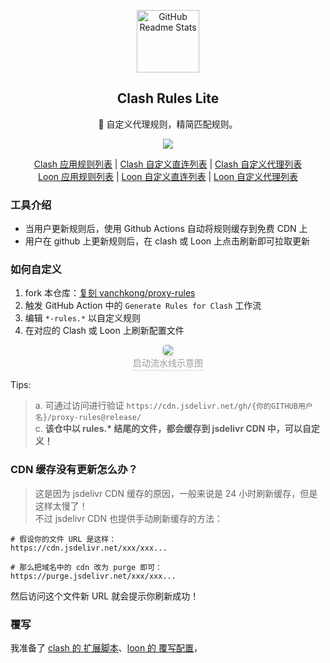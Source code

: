 <p align="center">
  <img width="100px" src="https://user-images.githubusercontent.com/35565811/214613019-6fd702b7-445e-4663-8471-f47005241724.png" align="center" alt="GitHub Readme Stats" />
  <h2 align="center">Clash Rules Lite</h2>
 
  <p align="center">🍒 自定义代理规则，精简匹配规则。</p>
 
  <p align="center">
    <a href="https://github.com/vanchkong/proxy-rules/blob/master/.github/workflows/release.yml">
    <img src="https://github.com/vanchkong/proxy-rules/actions/workflows/release.yml/badge.svg" />
    </a>
  </p>
 
  <p align="center">
  </p>

  <p align="center">
    <a href="https://cdn.jsdelivr.net/gh/vanchkong/proxy-rules@release/applications-rules.txt">Clash 应用规则列表</a> |
    <a href="https://cdn.jsdelivr.net/gh/vanchkong/proxy-rules@release/custom-direct-rules.txt">Clash 自定义直连列表</a> |
    <a href="https://cdn.jsdelivr.net/gh/vanchkong/proxy-rules@release/custom-proxy-rules.txt">Clash 自定义代理列表</a> 
    <br>
    <a href="https://cdn.jsdelivr.net/gh/vanchkong/proxy-rules@release/applications-rules.list">Loon 应用规则列表</a> |
    <a href="https://cdn.jsdelivr.net/gh/vanchkong/proxy-rules@release/custom-direct-rules.list">Loon 自定义直连列表</a> |
    <a href="https://cdn.jsdelivr.net/gh/vanchkong/proxy-rules@release/custom-proxy-rules.list">Loon 自定义代理列表</a>
  </p>

</p>

### 工具介绍

- 当用户更新规则后，使用 Github Actions 自动将规则缓存到免费 CDN 上
- 用户在 github 上更新规则后，在 clash 或 Loon 上点击刷新即可拉取更新

### 如何自定义

1. fork 本仓库：[复刻 vanchkong/proxy-rules](https://github.com/vanchkong/proxy-rules/fork)
2. 触发 GitHub Action 中的 `Generate Rules for Clash` 工作流
3. 编辑 `*-rules.*` 以自定义规则
4. 在对应的 Clash 或 Loon 上刷新配置文件

<div align="center">
  <center>
    <img style="border-radius: 0.3125em;
    box-shadow: 0 2px 4px 0 rgba(34,36,38,.12),0 2px 10px 0 rgba(34,36,38,.08);" 
    src="https://user-images.githubusercontent.com/35565811/184524456-e956ef59-4577-44e9-9b99-4a8684b77e40.png">
    <br>
    <div style="color:orange; border-bottom: 1px solid #d9d9d9;
    display: inline-block;
    color: #999;
    padding: 2px;">启动流水线示意图</div>
  </center>
</div>

Tips:

> a. 可通过访问进行验证 `https://cdn.jsdelivr.net/gh/{你的GITHUB用户名}/proxy-rules@release/`  
> c. **该仓中以 rules.\* 结尾的文件，都会缓存到 jsdelivr CDN 中，可以自定义！**

### CDN 缓存没有更新怎么办？

> 这是因为 jsdelivr CDN 缓存的原因，一般来说是 24 小时刷新缓存，但是这样太慢了！  
> 不过 jsdelivr CDN 也提供手动刷新缓存的方法：

```
# 假设你的文件 URL 是这样：
https://cdn.jsdelivr.net/xxx/xxx...

# 那么把域名中的 cdn 改为 purge 即可：
https://purge.jsdelivr.net/xxx/xxx...
```

然后访问这个文件新 URL 就会提示你刷新成功！

### 覆写

我准备了 [clash 的 扩展脚本](./clash.js)、[loon 的 覆写配置](./loon.conf)，
